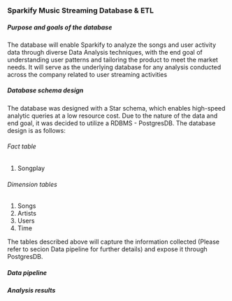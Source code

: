 ### Sparkify Music Streaming Database & ETL

##### Purpose and goals of the database
The database will enable Sparkify to analyze the songs and user activity data through diverse Data Analysis techniques, with the end goal of understanding user patterns and tailoring the product to meet the market needs. It will serve as the underlying database for any analysis conducted across the company related to user streaming activities

##### Database schema design
The database was designed with a Star schema, which enables high-speed analytic queries at a low resource cost. Due to the nature of the data and end goal, it was decided to utilize a RDBMS - PostgresDB. The database design is as follows:

###### Fact table
1. Songplay

###### Dimension tables
1. Songs
2. Artists
3. Users
4. Time

The tables described above will capture the information collected (Please refer to secion Data pipeline for further details) and expose it through PostgresDB.

##### Data pipeline

##### Analysis results

